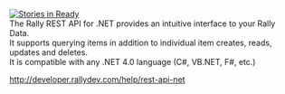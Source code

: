 [![Stories in Ready](http://badge.waffle.io/RallyTools/RallyRestToolkitFor.NET.png)](http://waffle.io/RallyTools/RallyRestToolkitFor.NET)  
The Rally REST API for .NET provides an intuitive interface to your Rally Data.  
It supports querying items in addition to individual item creates, reads, updates and deletes.  
It is compatible with any .NET 4.0 language (C#, VB.NET, F#, etc.)  
  
http://developer.rallydev.com/help/rest-api-net